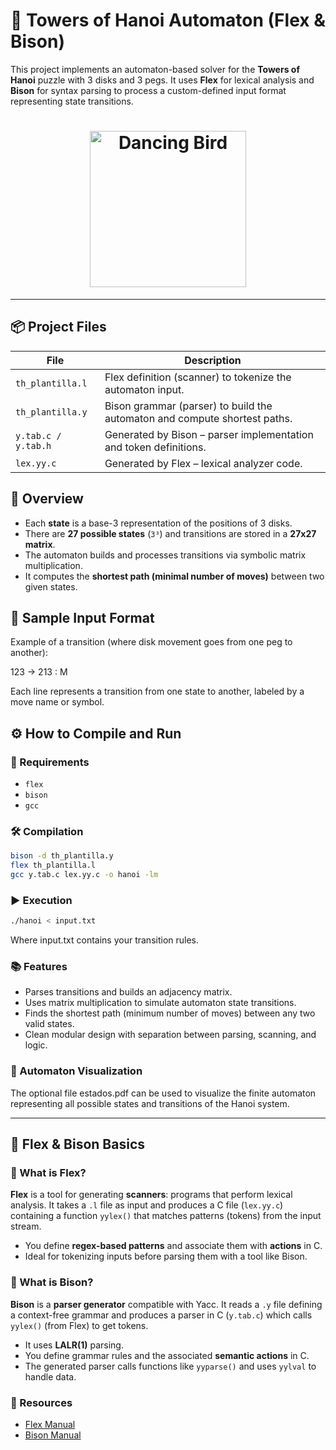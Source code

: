 # 🗼 Towers of Hanoi Automaton (Flex & Bison)

This project implements an automaton-based solver for the **Towers of Hanoi** puzzle with 3 disks and 3 pegs. It uses **Flex** for lexical analysis and **Bison** for syntax parsing to process a custom-defined input format representing state transitions.

<h1 align="center">
  <img src="https://media.tenor.com/GfSX-u7VGM4AAAAC/dancing-bird.gif" alt="Dancing Bird" width="250">
</h1>

---

## 📦 Project Files

| File | Description |
|------|-------------|
| `th_plantilla.l` | Flex definition (scanner) to tokenize the automaton input. |
| `th_plantilla.y` | Bison grammar (parser) to build the automaton and compute shortest paths. |
| `y.tab.c / y.tab.h` | Generated by Bison – parser implementation and token definitions. |
| `lex.yy.c` | Generated by Flex – lexical analyzer code. |

## 🧠 Overview

- Each **state** is a base-3 representation of the positions of 3 disks.
- There are **27 possible states** (`3³`) and transitions are stored in a **27x27 matrix**.
- The automaton builds and processes transitions via symbolic matrix multiplication.
- It computes the **shortest path (minimal number of moves)** between two given states.

## 🧪 Sample Input Format

Example of a transition (where disk movement goes from one peg to another):

123 -> 213 : M

Each line represents a transition from one state to another, labeled by a move name or symbol.

## ⚙️ How to Compile and Run

### 🔧 Requirements

- `flex`
- `bison`
- `gcc`

### 🛠️ Compilation

```bash
bison -d th_plantilla.y
flex th_plantilla.l
gcc y.tab.c lex.yy.c -o hanoi -lm
```

### ▶️ Execution

```bash
./hanoi < input.txt
```

Where input.txt contains your transition rules.

### 📚 Features

- Parses transitions and builds an adjacency matrix.
- Uses matrix multiplication to simulate automaton state transitions.
- Finds the shortest path (minimum number of moves) between any two valid states.
- Clean modular design with separation between parsing, scanning, and logic.

### 📁 Automaton Visualization

The optional file estados.pdf can be used to visualize the finite automaton representing all possible states and transitions of the Hanoi system.

---

## 📖 Flex & Bison Basics

### 📘 What is Flex?

**Flex** is a tool for generating **scanners**: programs that perform lexical analysis. It takes a `.l` file as input and produces a C file (`lex.yy.c`) containing a function `yylex()` that matches patterns (tokens) from the input stream.

- You define **regex-based patterns** and associate them with **actions** in C.
- Ideal for tokenizing inputs before parsing them with a tool like Bison.

### 📙 What is Bison?

**Bison** is a **parser generator** compatible with Yacc. It reads a `.y` file defining a context-free grammar and produces a parser in C (`y.tab.c`) which calls `yylex()` (from Flex) to get tokens.

- It uses **LALR(1)** parsing.
- You define grammar rules and the associated **semantic actions** in C.
- The generated parser calls functions like `yyparse()` and uses `yylval` to handle data.

### 🔗 Resources

- [Flex Manual](https://westes.github.io/flex/manual/)
- [Bison Manual](https://www.gnu.org/software/bison/manual/)

